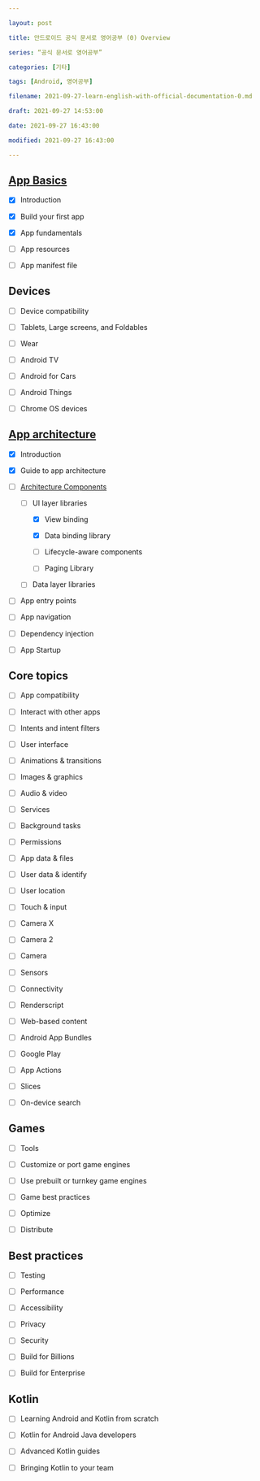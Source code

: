 ```yaml
---

layout: post

title: 안드로이드 공식 문서로 영어공부 (0) Overview

series: “공식 문서로 영어공부”

categories: [기타]

tags: [Android, 영어공부]

filename: 2021-09-27-learn-english-with-official-documentation-0.md

draft: 2021-09-27 14:53:00

date: 2021-09-27 16:43:00

modified: 2021-09-27 16:43:00

---
```



## [App Basics](2021-09-19-learn-english-with-official-documentation-1.md)

- [x] Introduction

- [x] Build your first app

- [x] App fundamentals

- [ ] App resources

- [ ] App manifest file


## Devices

- [ ] Device compatibility

- [ ] Tablets, Large screens, and Foldables

- [ ] Wear

- [ ] Android TV

- [ ] Android for Cars

- [ ] Android Things

- [ ] Chrome OS devices


## [App architecture](2021-09-25-learn-english-with-official-documentation-2.md)

- [x] Introduction

- [x] Guide to app architecture

- [ ] [Architecture Components](2021-09-25-learn-english-with-official-documentation-3.md)

  - [ ] UI layer libraries

    - [x] View binding

    - [x] Data binding library

    - [ ] Lifecycle-aware components

    - [ ] Paging Library

  - [ ] Data layer libraries

- [ ] App entry points

- [ ] App navigation

- [ ] Dependency injection

- [ ] App Startup


## Core topics

- [ ] App compatibility

- [ ] Interact with other apps

- [ ] Intents and intent filters

- [ ] User interface

- [ ] Animations & transitions

- [ ] Images & graphics

- [ ] Audio & video

- [ ] Services

- [ ] Background tasks

- [ ] Permissions

- [ ] App data & files

- [ ] User data & identify

- [ ] User location

- [ ] Touch & input

- [ ] Camera X

- [ ] Camera 2

- [ ] Camera

- [ ] Sensors

- [ ] Connectivity

- [ ] Renderscript

- [ ] Web-based content

- [ ] Android App Bundles

- [ ] Google Play

- [ ] App Actions

- [ ] Slices

- [ ] On-device search


## Games

- [ ] Tools

- [ ] Customize or port game engines

- [ ] Use prebuilt or turnkey game engines

- [ ] Game best practices

- [ ] Optimize

- [ ] Distribute


## Best practices

- [ ] Testing

- [ ] Performance

- [ ] Accessibility

- [ ] Privacy

- [ ] Security

- [ ] Build for Billions

- [ ] Build for Enterprise


## Kotlin

- [ ] Learning Android and Kotlin from scratch

- [ ] Kotlin for Android Java developers

- [ ] Advanced Kotlin guides

- [ ] Bringing Kotlin to your team
